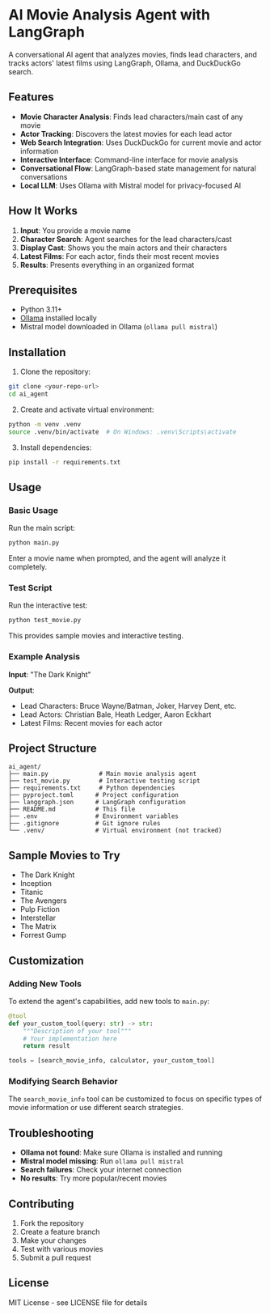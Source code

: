# AI Movie Analysis Agent with LangGraph

A conversational AI agent that analyzes movies, finds lead characters, and tracks actors' latest films using LangGraph, Ollama, and DuckDuckGo search.

## Features

- **Movie Character Analysis**: Finds lead characters/main cast of any movie
- **Actor Tracking**: Discovers the latest movies for each lead actor
- **Web Search Integration**: Uses DuckDuckGo for current movie and actor information
- **Interactive Interface**: Command-line interface for movie analysis
- **Conversational Flow**: LangGraph-based state management for natural conversations
- **Local LLM**: Uses Ollama with Mistral model for privacy-focused AI

## How It Works

1. **Input**: You provide a movie name
2. **Character Search**: Agent searches for the lead characters/cast
3. **Display Cast**: Shows you the main actors and their characters
4. **Latest Films**: For each actor, finds their most recent movies
5. **Results**: Presents everything in an organized format

## Prerequisites

- Python 3.11+
- [Ollama](https://ollama.ai/) installed locally
- Mistral model downloaded in Ollama (`ollama pull mistral`)

## Installation

1. Clone the repository:
```bash
git clone <your-repo-url>
cd ai_agent
```

2. Create and activate virtual environment:
```bash
python -m venv .venv
source .venv/bin/activate  # On Windows: .venv\Scripts\activate
```

3. Install dependencies:
```bash
pip install -r requirements.txt
```

## Usage

### Basic Usage
Run the main script:
```bash
python main.py
```
Enter a movie name when prompted, and the agent will analyze it completely.

### Test Script
Run the interactive test:
```bash
python test_movie.py
```
This provides sample movies and interactive testing.

### Example Analysis

**Input**: "The Dark Knight"

**Output**:
- Lead Characters: Bruce Wayne/Batman, Joker, Harvey Dent, etc.
- Lead Actors: Christian Bale, Heath Ledger, Aaron Eckhart
- Latest Films: Recent movies for each actor

## Project Structure

```
ai_agent/
├── main.py              # Main movie analysis agent
├── test_movie.py        # Interactive testing script
├── requirements.txt     # Python dependencies
├── pyproject.toml      # Project configuration
├── langgraph.json      # LangGraph configuration
├── README.md           # This file
├── .env                # Environment variables
├── .gitignore          # Git ignore rules
└── .venv/              # Virtual environment (not tracked)
```

## Sample Movies to Try

- The Dark Knight
- Inception
- Titanic  
- The Avengers
- Pulp Fiction
- Interstellar
- The Matrix
- Forrest Gump

## Customization

### Adding New Tools

To extend the agent's capabilities, add new tools to `main.py`:

```python
@tool
def your_custom_tool(query: str) -> str:
    """Description of your tool"""
    # Your implementation here
    return result

tools = [search_movie_info, calculator, your_custom_tool]
```

### Modifying Search Behavior

The `search_movie_info` tool can be customized to focus on specific types of movie information or use different search strategies.

## Troubleshooting

- **Ollama not found**: Make sure Ollama is installed and running
- **Mistral model missing**: Run `ollama pull mistral`
- **Search failures**: Check your internet connection
- **No results**: Try more popular/recent movies

## Contributing

1. Fork the repository
2. Create a feature branch
3. Make your changes
4. Test with various movies
5. Submit a pull request

## License

MIT License - see LICENSE file for details
